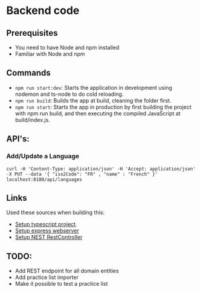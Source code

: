 # Backend code

## Prerequisites
- You need to have Node and npm installed
- Familiar with Node and npm

## Commands
- `npm run start:dev`: Starts the application in development using nodemon and ts-node to do cold reloading.
- `npm run build`: Builds the app at build, cleaning the folder first.
- `npm run start`: Starts the app in production by first building the project with npm run build, and then executing the compiled JavaScript at build/index.js.

## API's:

### Add/Update a Language
`curl -H 'Content-Type: application/json' -H 'Accept: application/json' -X PUT --data '{ "iso2Code": "FR" , "name" : "French" }' localhost:8180/api/languages`

## Links
Used these sources when building this:
 - [Setup typescript project](https://khalilstemmler.com/blogs/typescript/node-starter-project/).
 - [Setup express webserver](https://www.digitalocean.com/community/tutorials/setting-up-a-node-project-with-typescript)
 - [Setup NEST RestController](https://github.com/nestjsx/crud/wiki/Controllers#getting-started)

## TODO:
- Add REST endpoint for all domain entities
- Add practice list importer
- Make it possible to test a practice list
